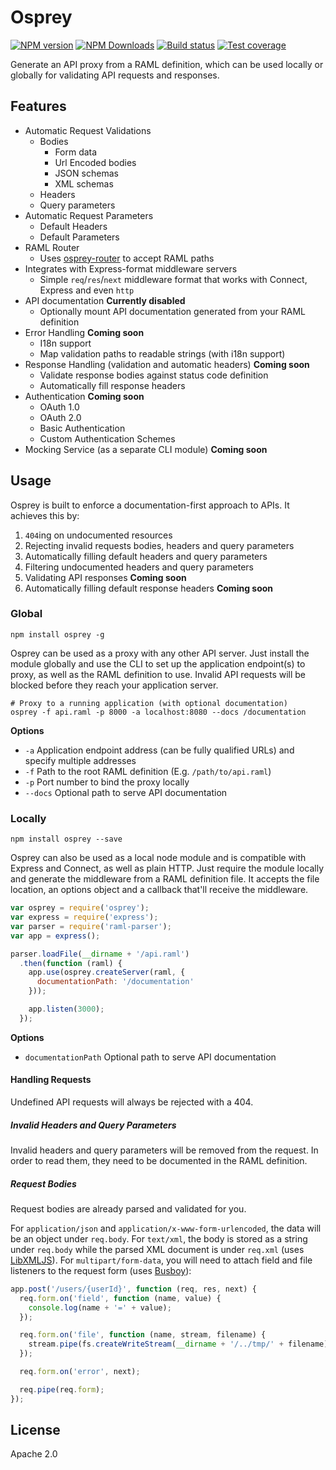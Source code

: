 # Osprey

[![NPM version][npm-image]][npm-url]
[![NPM Downloads][downloads-image]][downloads-url]
[![Build status][travis-image]][travis-url]
[![Test coverage][coveralls-image]][coveralls-url]

Generate an API proxy from a RAML definition, which can be used locally or globally for validating API requests and responses.

## Features

* Automatic Request Validations
  * Bodies
    * Form data
    * Url Encoded bodies
    * JSON schemas
    * XML schemas
  * Headers
  * Query parameters
* Automatic Request Parameters
  * Default Headers
  * Default Parameters
* RAML Router
  * Uses [osprey-router](https://github.com/mulesoft-labs/osprey-router) to accept RAML paths
* Integrates with Express-format middleware servers
  * Simple `req`/`res`/`next` middleware format that works with Connect, Express and even `http`
* API documentation **Currently disabled**
  * Optionally mount API documentation generated from your RAML definition
* Error Handling **Coming soon**
  * I18n support
  * Map validation paths to readable strings (with i18n support)
* Response Handling (validation and automatic headers) **Coming soon**
  * Validate response bodies against status code definition
  * Automatically fill response headers
* Authentication **Coming soon**
  * OAuth 1.0
  * OAuth 2.0
  * Basic Authentication
  * Custom Authentication Schemes
* Mocking Service (as a separate CLI module) **Coming soon**

## Usage

Osprey is built to enforce a documentation-first approach to APIs. It achieves this by:

1. `404`ing on undocumented resources
2. Rejecting invalid requests bodies, headers and query parameters
3. Automatically filling default headers and query parameters
4. Filtering undocumented headers and query parameters
5. Validating API responses **Coming soon**
6. Automatically filling default response headers **Coming soon**

### Global

```
npm install osprey -g
```

Osprey can be used as a proxy with any other API server. Just install the module globally and use the CLI to set up the application endpoint(s) to proxy, as well as the RAML definition to use. Invalid API requests will be blocked before they reach your application server.

```
# Proxy to a running application (with optional documentation)
osprey -f api.raml -p 8000 -a localhost:8080 --docs /documentation
```

**Options**

* `-a` Application endpoint address (can be fully qualified URLs) and specify multiple addresses
* `-f` Path to the root RAML definition (E.g. `/path/to/api.raml`)
* `-p` Port number to bind the proxy locally
* `--docs` Optional path to serve API documentation

### Locally

```
npm install osprey --save
```

Osprey can also be used as a local node module and is compatible with Express and Connect, as well as plain HTTP. Just require the module locally and generate the middleware from a RAML definition file. It accepts the file location, an options object and a callback that'll receive the middleware.

```js
var osprey = require('osprey');
var express = require('express');
var parser = require('raml-parser');
var app = express();

parser.loadFile(__dirname + '/api.raml')
  .then(function (raml) {
    app.use(osprey.createServer(raml, {
      documentationPath: '/documentation'
    }));

    app.listen(3000);
  });
```

**Options**

* `documentationPath` Optional path to serve API documentation

#### Handling Requests

Undefined API requests will always be rejected with a 404.

##### Invalid Headers and Query Parameters

Invalid headers and query parameters will be removed from the request. In order to read them, they need to be documented in the RAML definition.

##### Request Bodies

Request bodies are already parsed and validated for you.

For `application/json` and `application/x-www-form-urlencoded`, the data will be an object under `req.body`. For `text/xml`, the body is stored as a string under `req.body` while the parsed XML document is under `req.xml` (uses [LibXMLJS](https://github.com/polotek/libxmljs)). For `multipart/form-data`, you will need to attach field and file listeners to the request form (uses [Busboy](https://github.com/mscdex/busboy)):

```js
app.post('/users/{userId}', function (req, res, next) {
  req.form.on('field', function (name, value) {
    console.log(name + '=' + value);
  });

  req.form.on('file', function (name, stream, filename) {
    stream.pipe(fs.createWriteStream(__dirname + '/../tmp/' + filename));
  });

  req.form.on('error', next);

  req.pipe(req.form);
});
```

## License

Apache 2.0

[npm-image]: https://img.shields.io/npm/v/osprey.svg?style=flat
[npm-url]: https://npmjs.org/package/osprey
[downloads-image]: https://img.shields.io/npm/dm/osprey.svg?style=flat
[downloads-url]: https://npmjs.org/package/osprey
[travis-image]: https://img.shields.io/travis/mulesoft/osprey.svg?style=flat
[travis-url]: https://travis-ci.org/mulesoft/osprey
[coveralls-image]: https://img.shields.io/coveralls/mulesoft/osprey.svg?style=flat
[coveralls-url]: https://coveralls.io/r/mulesoft/osprey?branch=master
